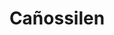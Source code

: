 ---
title: "Cañossilen"
url: /ciudad-autonoma-de-buenos-aires/canossilen/
shop: reparación de automóviles
---